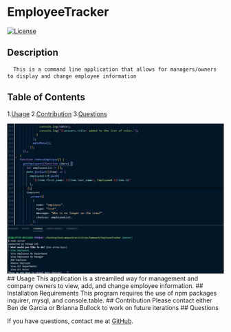 # EmployeeTracker
  [![License](https://img.shields.io/badge/license-isc-blue.svg)](https://shields.io/)
  ## Description 
      This is a command line application that allows for managers/owners to display and change employee information
## Table of Contents
1.[Usage](#Usage)
2.[Contribution](#Contribution)
3.[Questions](#Questions)

<img src="./main.jpg">
## Usage
    This application is a streamiled way for management and company owners to view, add, and change employee information. 
## Installation Requirements
    This program requires the use of npm packages inquirer, mysql, and console.table.            
## Contribution 
    Please contact either Ben de Garcia or Brianna Bullock to work on future iterations
## Questions
  
If you have questions, contact me at [GitHub](https://github.com/bdegarcia).